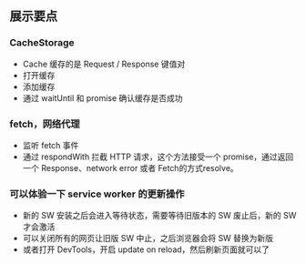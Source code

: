 ## 展示要点

### CacheStorage

* Cache 缓存的是 Request / Response 键值对
* 打开缓存
* 添加缓存
* 通过 waitUntil 和 promise 确认缓存是否成功

### fetch，网络代理

* 监听 fetch 事件
* 通过 respondWith 拦截 HTTP 请求，这个方法接受一个 promise，通过返回一个 Response、network error 或者 Fetch的方式resolve。

### 可以体验一下 service worker 的更新操作

* 新的 SW 安装之后会进入等待状态，需要等待旧版本的 SW 废止后，新的 SW 才会激活
* 可以关闭所有的网页让旧版 SW 中止，之后浏览器会将 SW 替换为新版
* 或者打开 DevTools，开启 update on reload，然后刷新页面就可以了